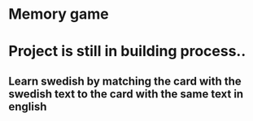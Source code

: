 # Memory game

# Project is still in building process..

## Learn swedish by matching the card with the swedish text to the card with the same text in english
